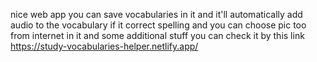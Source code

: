 nice web app you can save vocabularies in it and it'll automatically add audio to the vocabulary if it correct spelling 
and you can  choose pic too from internet in it and some additional stuff  you can check it by this link 
https://study-vocabularies-helper.netlify.app/
